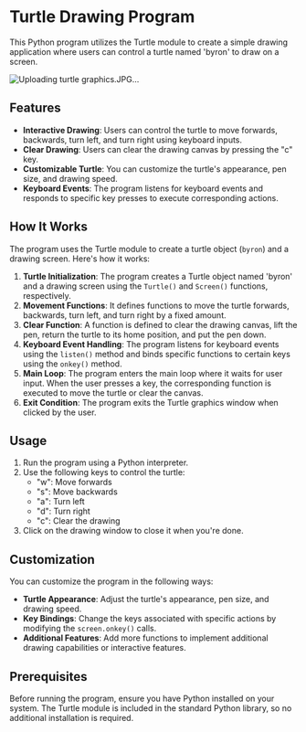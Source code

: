 # Turtle Drawing Program

This Python program utilizes the Turtle module to create a simple drawing application where users can control a turtle named 'byron' to draw on a screen.

![Uploading turtle graphics.JPG…]()


## Features

- **Interactive Drawing**: Users can control the turtle to move forwards, backwards, turn left, and turn right using keyboard inputs.
- **Clear Drawing**: Users can clear the drawing canvas by pressing the "c" key.
- **Customizable Turtle**: You can customize the turtle's appearance, pen size, and drawing speed.
- **Keyboard Events**: The program listens for keyboard events and responds to specific key presses to execute corresponding actions.

## How It Works

The program uses the Turtle module to create a turtle object (`byron`) and a drawing screen. Here's how it works:

1. **Turtle Initialization**: The program creates a Turtle object named 'byron' and a drawing screen using the `Turtle()` and `Screen()` functions, respectively.
2. **Movement Functions**: It defines functions to move the turtle forwards, backwards, turn left, and turn right by a fixed amount.
3. **Clear Function**: A function is defined to clear the drawing canvas, lift the pen, return the turtle to its home position, and put the pen down.
4. **Keyboard Event Handling**: The program listens for keyboard events using the `listen()` method and binds specific functions to certain keys using the `onkey()` method.
5. **Main Loop**: The program enters the main loop where it waits for user input. When the user presses a key, the corresponding function is executed to move the turtle or clear the canvas.
6. **Exit Condition**: The program exits the Turtle graphics window when clicked by the user.

## Usage

1. Run the program using a Python interpreter.
2. Use the following keys to control the turtle:
   - "w": Move forwards
   - "s": Move backwards
   - "a": Turn left
   - "d": Turn right
   - "c": Clear the drawing
3. Click on the drawing window to close it when you're done.

## Customization

You can customize the program in the following ways:

- **Turtle Appearance**: Adjust the turtle's appearance, pen size, and drawing speed.
- **Key Bindings**: Change the keys associated with specific actions by modifying the `screen.onkey()` calls.
- **Additional Features**: Add more functions to implement additional drawing capabilities or interactive features.

## Prerequisites

Before running the program, ensure you have Python installed on your system. The Turtle module is included in the standard Python library, so no additional installation is required.

